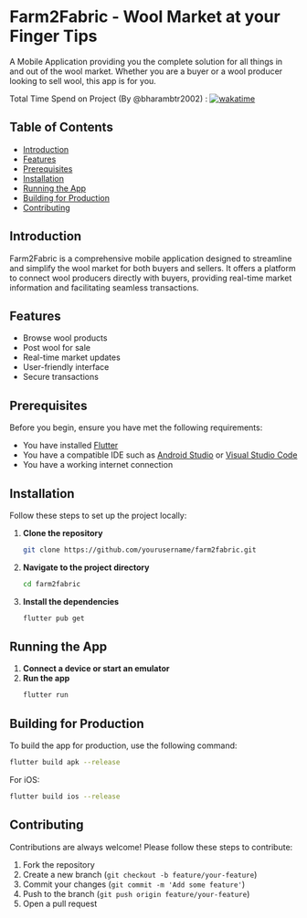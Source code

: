 # Farm2Fabric - Wool Market at your Finger Tips

A Mobile Application providing you the complete solution for all things in and out of the wool market. Whether you are a buyer or a wool producer looking to sell wool, this app is for you.

Total Time Spend on Project (By @bharambtr2002) : [![wakatime](https://wakatime.com/badge/github/bharambetr2002/farm2fabric.svg?style=social)](https://wakatime.com/badge/github/bharambetr2002/farm2fabric) 

## Table of Contents

- [Introduction](#introduction)
- [Features](#features)
- [Prerequisites](#prerequisites)
- [Installation](#installation)
- [Running the App](#running-the-app)
- [Building for Production](#building-for-production)
- [Contributing](#contributing)

## Introduction

Farm2Fabric is a comprehensive mobile application designed to streamline and simplify the wool market for both buyers and sellers. It offers a platform to connect wool producers directly with buyers, providing real-time market information and facilitating seamless transactions.

## Features

- Browse wool products
- Post wool for sale
- Real-time market updates
- User-friendly interface
- Secure transactions

## Prerequisites

Before you begin, ensure you have met the following requirements:

- You have installed [Flutter](https://flutter.dev/docs/get-started/install)
- You have a compatible IDE such as [Android Studio](https://developer.android.com/studio) or [Visual Studio Code](https://code.visualstudio.com/)
- You have a working internet connection

## Installation

Follow these steps to set up the project locally:

1. **Clone the repository**
   ```bash
   git clone https://github.com/yourusername/farm2fabric.git
2. **Navigate to the project directory**
   ```bash
   cd farm2fabric
3. **Install the dependencies**
   ```bash
   flutter pub get
   
## Running the App

1. **Connect a device or start an emulator**
2. **Run the app**
   ```bash
   flutter run
## Building for Production

To build the app for production, use the following command:

```bash
flutter build apk --release
```

For iOS:

```bash
flutter build ios --release
```
## Contributing

Contributions are always welcome! Please follow these steps to contribute:

1. Fork the repository
2. Create a new branch (`git checkout -b feature/your-feature`)
3. Commit your changes (`git commit -m 'Add some feature'`)
4. Push to the branch (`git push origin feature/your-feature`)
5. Open a pull request
